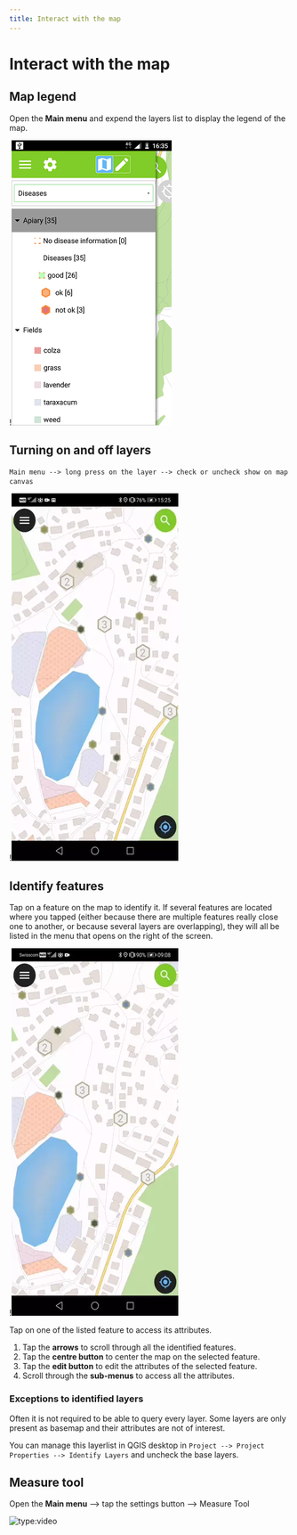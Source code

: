 ```yaml
---
title: Interact with the map
---
```


# Interact with the map

## Map legend

Open the **Main menu** and expend the layers list to display the legend
of the map.

!![](../assets/images/user-guide_legend.png)

## Turning on and off layers

`Main menu --> long press on the layer --> check or uncheck show on map canvas`

!![](../assets/images/turning_on_off.webp)

## Identify features

Tap on a feature on the map to identify it. If several features are
located where you tapped (either because there are multiple features
really close one to another, or because several layers are overlapping),
they will all be listed in the menu that opens on the right of the
screen.

!![](../assets/images/identify_features.webp)

Tap on one of the listed feature to access its attributes.

1.  Tap the **arrows** to scroll through all the identified features.
2.  Tap the **centre button** to center the map on the selected feature.
3.  Tap the **edit button** to edit the attributes of the selected
    feature.
4.  Scroll through the **sub-menus** to access all the attributes.

### Exceptions to identified layers

Often it is not required to be able to query every layer. Some layers
are only present as basemap and their attributes are not of interest.

You can manage this layerlist in QGIS desktop in
`Project --> Project Properties --> Identify Layers` and uncheck the base layers.

## Measure tool

Open the **Main menu** --> tap the settings button --> Measure Tool

![type:video](https://player.vimeo.com/video/499565725)
